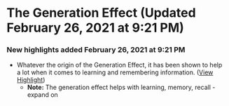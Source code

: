 # The Generation Effect (Updated February 26, 2021 at 9:21 PM)

### New highlights added February 26, 2021 at 9:21 PM

- Whatever the origin of the Generation Effect, it has been shown to help a lot when it comes to learning and remembering information. ([View Highlight](https://instapaper.com/read/1334964994/15599203))
    - **Note:** The generation effect helps with learning, memory, recall - expand on
